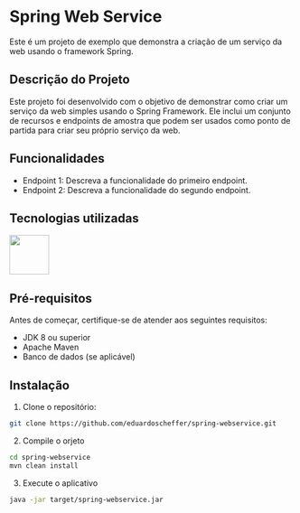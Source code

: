 # Spring Web Service

Este é um projeto de exemplo que demonstra a criação de um serviço da web usando o framework Spring.

## Descrição do Projeto

Este projeto foi desenvolvido com o objetivo de demonstrar como criar um serviço da web simples usando o Spring Framework. Ele inclui um conjunto de recursos e endpoints de amostra que podem ser usados como ponto de partida para criar seu próprio serviço da web.

## Funcionalidades

- Endpoint 1: Descreva a funcionalidade do primeiro endpoint.
- Endpoint 2: Descreva a funcionalidade do segundo endpoint.

## Tecnologias utilizadas
<div style ="display: inline">
  <img width ='70' height ='70' src="https://cdn.jsdelivr.net/gh/devicons/devicon/icons/java/java-original-wordmark.svg"/>
</div>

## Pré-requisitos

Antes de começar, certifique-se de atender aos seguintes requisitos:

- JDK 8 ou superior
- Apache Maven
- Banco de dados (se aplicável)

## Instalação

1. Clone o repositório:

```bash
git clone https://github.com/eduardoscheffer/spring-webservice.git
````
2. Compile o orjeto
```bash
cd spring-webservice
mvn clean install
```
3. Execute o aplicativo
```bash
java -jar target/spring-webservice.jar
```


